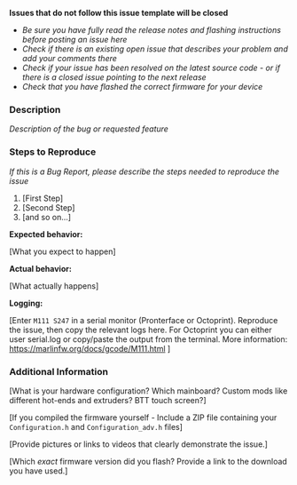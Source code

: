 __Issues that do not follow this issue template will be closed__

- *Be sure you have fully read the release notes and flashing instructions before posting an issue here*
- *Check if there is an existing _open_ issue that describes your problem and add your comments there*
- *Check if your issue has been resolved on the latest source code - or if there is a closed issue pointing to the next release*
- *Check that you have flashed the correct firmware for your device*

### Description

*Description of the bug or requested feature*

### Steps to Reproduce

*If this is a Bug Report, please describe the steps needed to reproduce the issue*

1. [First Step]
2. [Second Step]
3. [and so on...]

**Expected behavior:** 

[What you expect to happen]

**Actual behavior:** 

[What actually happens]

**Logging:**

[Enter `M111 S247` in a serial monitor (Pronterface or Octoprint). Reproduce the issue, then copy the relevant logs here. 
For Octoprint you can either user serial.log or copy/paste the output from the terminal. More information: https://marlinfw.org/docs/gcode/M111.html ]

### Additional Information

[What is your hardware configuration? Which mainboard? Custom mods like different hot-ends and extruders? BTT touch screen?]

[If you compiled the firmware yourself - Include a ZIP file containing your `Configuration.h` and `Configuration_adv.h` files]

[Provide pictures or links to videos that clearly demonstrate the issue.]

[Which *exact* firmware version did you flash? Provide a link to the download you have used.]
